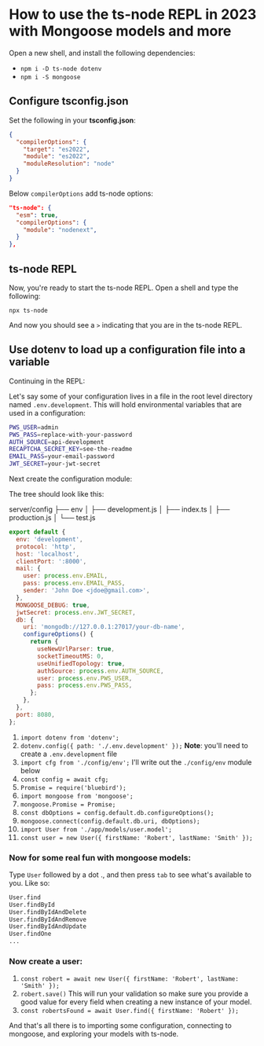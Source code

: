# How to use the ts-node REPL in 2023 with Mongoose models and more

Open a new shell, and install the following dependencies\:

- `npm i -D ts-node dotenv`
- `npm i -S mongoose`

## Configure tsconfig.json

Set the following in your **tsconfig.json**\:

```json
{
  "compilerOptions": {
    "target": "es2022",
    "module": "es2022",
    "moduleResolution": "node"
  }
}
```

Below `compilerOptions` add ts-node options\:

```json
"ts-node": {
  "esm": true,
  "compilerOptions": {
    "module": "nodenext",
  }
},
```

## ts-node REPL

Now, you're ready to start the ts-node REPL. Open a shell and type the following\:

`npx ts-node`

And now you should see a `>` indicating that you are in the ts-node REPL.

## Use dotenv to load up a configuration file into a variable

Continuing in the REPL\:

Let's say some of your configuration lives in a file in the root level directory named `.env.development`.
This will hold environmental variables that are used in a configuration:

```sh
PWS_USER=admin
PWS_PASS=replace-with-your-password
AUTH_SOURCE=api-development
RECAPTCHA_SECRET_KEY=see-the-readme
EMAIL_PASS=your-email-password
JWT_SECRET=your-jwt-secret
```

Next create the configuration module\:

The tree should look like this\:

server/config
├── env
│ ├── development.js
│ ├── index.ts
│ ├── production.js
│ └── test.js

```javascript
export default {
  env: 'development',
  protocol: 'http',
  host: 'localhost',
  clientPort: ':8000',
  mail: {
    user: process.env.EMAIL,
    pass: process.env.EMAIL_PASS,
    sender: 'John Doe <jdoe@gmail.com>',
  },
  MONGOOSE_DEBUG: true,
  jwtSecret: process.env.JWT_SECRET,
  db: {
    uri: 'mongodb://127.0.0.1:27017/your-db-name',
    configureOptions() {
      return {
        useNewUrlParser: true,
        socketTimeoutMS: 0,
        useUnifiedTopology: true,
        authSource: process.env.AUTH_SOURCE,
        user: process.env.PWS_USER,
        pass: process.env.PWS_PASS,
      };
    },
  },
  port: 8080,
};
```

1. `import dotenv from 'dotenv';`
2. `dotenv.config({ path: './.env.development' });` **Note**: you'll need to create a `.env.development` file
3. `import cfg from './config/env';` I'll write out the `./config/env` module below
4. `const config = await cfg;`
5. `Promise = require('bluebird');`
6. `import mongoose from 'mongoose';`
7. `mongoose.Promise = Promise;`
8. `const dbOptions = config.default.db.configureOptions();`
9. `mongoose.connect(config.default.db.uri, dbOptions);`
10. `import User from './app/models/user.model';`
11. `const user = new User({ firstName: 'Robert', lastName: 'Smith' });`

### Now for some real fun with mongoose models\:

Type `User` followed by a dot ., and then press `tab` to see what's available to you. Like so\:

```sh
User.find
User.findById
User.findByIdAndDelete
User.findByIdAndRemove
User.findByIdAndUpdate
User.findOne
...
```

### Now create a user\:

1. `const robert = await new User({ firstName: 'Robert', lastName: 'Smith' });`
1. `robert.save()` This will run your validation so make sure you provide a good value for every field when creating a new instance of your model.
1. `const robertsFound = await User.find({ firstName: 'Robert' });`

And that's all there is to importing some configuration, connecting to mongoose, and exploring your models with ts-node.
